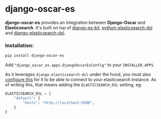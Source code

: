 # django-oscar-es

**django-oscar-es** provides an integration between **Django-Oscar** and **Elasticsearch**. It's built on top of [django-es-kit](https://github.com/joeyjurjens/django-es-kit), [python-elasticsearch-dsl](https://github.com/elastic/elasticsearch-dsl-py) and [django-elasticsearch-dsl](https://github.com/django-es/django-elasticsearch-dsl).

### Installation:

```bash
pip install django-oscar-es
```

Add `"django_oscar_es.apps.DjangoOscarEsConfig"` to your `INSTALLED_APPS`.

As it leverages `django-elasticsearch-dsl` under the hood, you must also [configure this](https://django-elasticsearch-dsl.readthedocs.io/en/latest/quickstart.html#install-and-configure) for it to be able to connect to your elasticsearch instance. As of writing this, that means adding the `ELASTICSEARCH_DSL` setting, eg:
```python
ELASTICSEARCH_DSL = {
    "default": {
        "hosts": "http://localhost:9200",
    }
}
```
